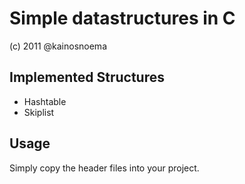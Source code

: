 Simple datastructures in C
=====================

(c) 2011 @kainosnoema

Implemented Structures
----------------------

* Hashtable
* Skiplist

Usage
-----

Simply copy the header files into your project.
